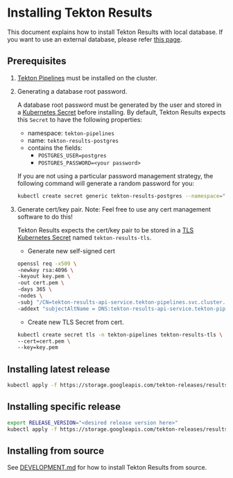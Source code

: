 # Installing Tekton Results

This document explains how to install Tekton Results with local database. If you
want to use an external database, please refer [this page](./external-database.md).

## Prerequisites

1. [Tekton Pipelines](https://github.com/tektoncd/pipeline/blob/main/docs/install.md)
   must be installed on the cluster.
2. Generating a database root password.

   A database root password must be generated by the user and stored in a
   [Kubernetes Secret](https://kubernetes.io/docs/concepts/configuration/secret/)
   before installing. By default, Tekton Results expects this `Secret` to have
   the following properties:

   - namespace: `tekton-pipelines`
   - name: `tekton-results-postgres`
   - contains the fields:
     - `POSTGRES_USER=postgres`
     - `POSTGRES_PASSWORD=<your password>`

   If you are not using a particular password management strategy, the following
   command will generate a random password for you:

   ```sh
   kubectl create secret generic tekton-results-postgres --namespace="tekton-pipelines" --from-literal=POSTGRES_USER=postgres --from-literal=POSTGRES_PASSWORD=$(openssl rand -base64 20)
   ```

3. Generate cert/key pair. Note: Feel free to use any cert management software
   to do this!

   Tekton Results expects the cert/key pair to be stored in a
   [TLS Kubernetes Secret](https://kubernetes.io/docs/concepts/configuration/secret/#tls-secrets) named `tekton-results-tls`.

   - Generate new self-signed cert

   ```sh
   openssl req -x509 \
   -newkey rsa:4096 \
   -keyout key.pem \
   -out cert.pem \
   -days 365 \
   -nodes \
   -subj "/CN=tekton-results-api-service.tekton-pipelines.svc.cluster.local" \
   -addext "subjectAltName = DNS:tekton-results-api-service.tekton-pipelines.svc.cluster.local"
   ```

   - Create new TLS Secret from cert.

   ```sh
   kubectl create secret tls -n tekton-pipelines tekton-results-tls \
   --cert=cert.pem \
   --key=key.pem
   ```

## Installing latest release

```sh
kubectl apply -f https://storage.googleapis.com/tekton-releases/results/latest/release.yaml
```

## Installing specific release

```sh
export RELEASE_VERSION="<desired release version here>"
kubectl apply -f https://storage.googleapis.com/tekton-releases/results/previous/${RELEASE_VERSION}/release.yaml
```

## Installing from source

See [DEVELOPMENT.md](DEVELOPMENT.md) for how to install Tekton Results from
source.
